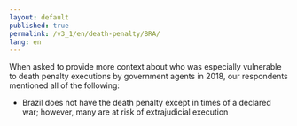 ```yaml
---
layout: default
published: true
permalink: /v3_1/en/death-penalty/BRA/
lang: en
---
```


When asked to provide more context about who was especially vulnerable to death penalty executions by government agents in 2018, our respondents mentioned all of the following:
-	Brazil does not have the death penalty except in times of a declared war; however, many are at risk of extrajudicial execution

